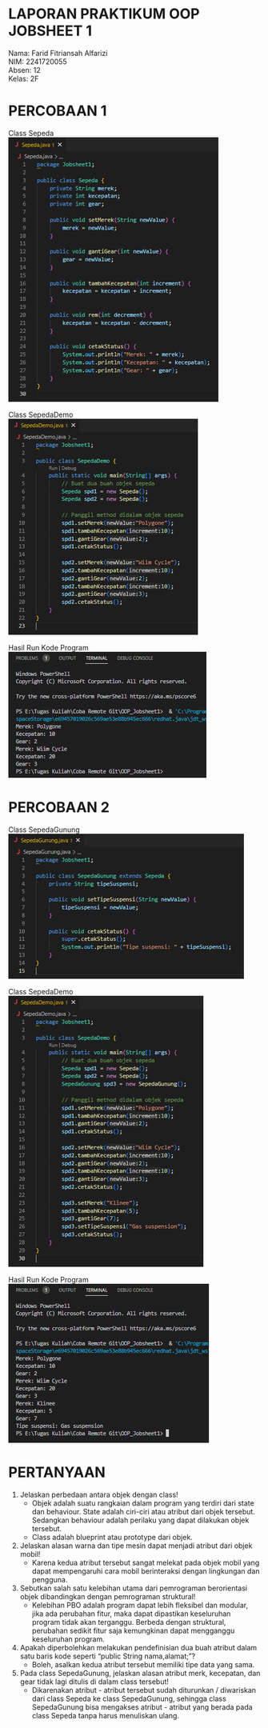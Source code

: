 # LAPORAN PRAKTIKUM OOP JOBSHEET 1

Nama: Farid Fitriansah Alfarizi <br>
NIM: 2241720055 <br>
Absen: 12 <br>
Kelas: 2F

# PERCOBAAN 1

Class Sepeda <br>
<img src="img/ClassSepeda.png" alt="Gambar Class Sepeda"> <br>

Class SepedaDemo <br>
<img src="img/ClassSepedaDemoP1.png" alt="Gambar Class SepedaDemo"> <br>

Hasil Run Kode Program <br>
<img src="img/HasilRunP1.png" alt="Gambar Hasil Run Kode Program"> <br>

# PERCOBAAN 2

Class SepedaGunung <br>
<img src="img/ClassSepedaGunung.png" alt="Gambar Class SepedaGunung"> <br>

Class SepedaDemo <br>
<img src="img/ClassSepedaDemoP2.png" alt="Gambar Class SepedaDemo"> <br>

Hasil Run Kode Program <br>
<img src="img/HasilRunP2.png" alt="Gambar Hasil Run Kode Program"> <br>

# PERTANYAAN

1. Jelaskan perbedaan antara objek dengan class!
   - Objek adalah suatu rangkaian dalam program yang terdiri dari state dan behaviour. State adalah ciri-ciri atau atribut dari objek tersebut. Sedangkan behaviour adalah perilaku yang dapat dilakukan objek tersebut.
   - Class adalah blueprint atau prototype dari objek.
2. Jelaskan alasan warna dan tipe mesin dapat menjadi atribut dari objek mobil!
   - Karena kedua atribut tersebut sangat melekat pada objek mobil yang dapat mempengaruhi cara mobil berinteraksi dengan lingkungan dan pengguna.
3. Sebutkan salah satu kelebihan utama dari pemrograman berorientasi objek dibandingkan
   dengan pemrograman struktural!
   - Kelebihan PBO adalah program dapat lebih fleksibel dan modular, jika ada perubahan fitur, maka dapat dipastikan keseluruhan program tidak akan terganggu. Berbeda dengan struktural, perubahan sedikit fitur saja kemungkinan dapat mengganggu keseluruhan program.
4. Apakah diperbolehkan melakukan pendefinisian dua buah atribut dalam satu baris kode seperti
   “public String nama,alamat;”?
   - Boleh, asalkan kedua atribut tersebut memiliki tipe data yang sama.
5. Pada class SepedaGunung, jelaskan alasan atribut merk, kecepatan, dan gear tidak lagi ditulis di
   dalam class tersebut!
   - Dikarenakan atribut - atribut tersebut sudah diturunkan / diwariskan dari class Sepeda ke class SepedaGunung, sehingga class SepedaGunung bisa mengakses atribut - atribut yang berada pada class Sepeda tanpa harus menuliskan ulang.
